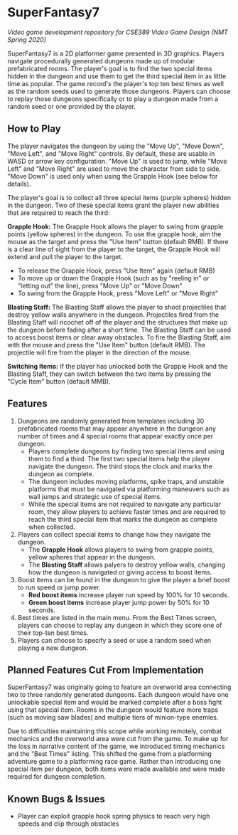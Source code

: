 # SuperFantasy7
*Video game development repository for CSE389 Video Game Design (NMT Spring 2020)*

SuperFantasy7 is a 2D platformer game presented in 3D graphics. Players navigate procedurally generated dungeons made up of modular prefabricated rooms. The player's goal is to find the two special items hidden in the dungeon and use them to get the third special item in as little time as popular. The game record's the player's top ten best times as well as the random seeds used to generate those dungeons. Players can choose to replay those dungeons specifically or to play a dungeon made from a random seed or one provided by the player. 

## How to Play
The player navigates the dungeon by using the "Move Up", "Move Down", "Move Left", and "Move Right" controls. By default, these are usable in WASD or arrow key configuration. "Move Up" is used to jump, while "Move Left" and "Move Right" are used to move the character from side to side. "Move Down" is used only when using the Grapple Hook (see below for details).

The player's goal is to collect all three special items (purple spheres) hidden in the dungeon. Two of these special items grant the player new abilities that are required to reach the third:

**Grapple Hook:** The Grapple Hook allows the player to swing from grapple points (yellow spheres) in the dungeon. To use the grapple hook, aim the mouse as the target and press the "Use Item" button (default RMB). If there is a clear line of sight from the player to the target, the Grapple Hook will extend and pull the player to the target.

* To release the Grapple Hook, press "Use Item" again (default RMB)
* To move up or down the Grapple Hook (such as by "reeling in" or "letting out" the line), press "Move Up" or "Move Down"
* To swing from the Grapple Hook, press "Move Left" or "Move Right"
    
**Blasting Staff:** The Blasting Staff allows the player to shoot projectiles that destroy yellow walls anywhere in the dungeon. Projectiles fired from the Blasting Staff will ricochet off of the player and the structures that make up the dungeon before fading after a short time. The Blasting Staff can be used to access boost items or clear away obstacles. To fire the Blasting Staff, aim with the mouse and press the "Use Item" button (default RMB). The projectile will fire from the player in the direction of the mouse.

**Switching Items:** If the player has unlocked both the Grapple Hook and the Blasting Staff, they can switch between the two items by pressing the "Cycle Item" button (default MMB).

## Features
1. Dungeons are randomly generated from templates including 30 prefabricated rooms that may appear anywhere in the dungeon any number of times and 4 special rooms that appear exactly once per dungeon.
    * Players complete dungeons by finding two special items and using them to find a third. The first two special items help the player navigate the dungeon. The third stops the clock and marks the dungeon as complete.
    * The dungeon includes moving platforms, spike traps, and unstable platforms that must be navigated via platforming maneuvers such as wall jumps and strategic use of special items.
    * While the special items are not required to navigate any particular room, they allow players to achieve faster times and are required to reach the third special item that marks the dungeon as complete when collected.
2. Players can collect special items to change how they navigate the dungeon.
    * The **Grapple Hook** allows players to swing from grapple points, yellow spheres that appear in the dungeon.
    * The **Blasting Staff** allows palyers to destroy yellow walls, changing how the dungeon is navigated or giving access to boost items.
3. Boost items can be found in the dungeon to give the player a brief boost to run speed or jump power.
    * **Red boost items** increase player run speed by 100% for 10 seconds.
    * **Green boost items** increase player jump power by 50% for 10 seconds.
4. Best times are listed in the main menu. From the Best Times screen, players can choose to replay any dungeon in which they score one of their top-ten best times.
5. Players can choose to specify a seed or use a random seed when playing a new dungeon.

## Planned Features Cut From Implementation
SuperFantasy7 was originally going to feature an overworld area connecting two to three randomly generated dungeons. Each dungeon would have one unlockable special item and would be marked complete after a boss fight using that special item. Rooms in the dungeon would feature more traps (such as moving saw blades) and multiple tiers of minion-type enemies.

Due to difficulties maintaining this scope while working remotely, combat mechanics and the overworld area were cut from the game. To make up for the loss in narrative content of the game, we introduced timing mechanics and the "Best Times" listing. This shifted the game from a platforming adventure game to a platforming race game. Rather than introducing one special item per dungeon, both items were made available and were made required for dungeon completion.

## Known Bugs & Issues
* Player can exploit grapple hook spring physics to reach very high speeds and clip through obstacles
